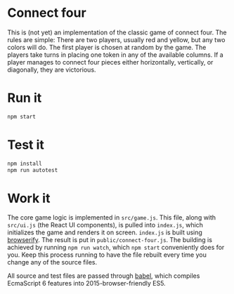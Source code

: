 # Connect four

This is (not yet) an implementation of the classic game of connect four. The
rules are simple: There are two players, usually red and yellow, but any two
colors will do. The first player is chosen at random by the game. The players
take turns in placing one token in any of the available columns. If a player
manages to connect four pieces either horizontally, vertically, or diagonally,
they are victorious.

# Run it

```js
npm start
```

# Test it

```js
npm install
npm run autotest
```

# Work it

The core game logic is implemented in `src/game.js`. This file, along with
`src/ui.js` (the React UI components), is pulled into `index.js`, which
initializes the game and renders it on screen. `index.js` is built using
[browserify](https://github.com/substack/node-browserify). The result is put in
`public/connect-four.js`. The building is achieved by running `npm run watch`,
which `npm start` conveniently does for you. Keep this process running to have
the file rebuilt every time you change any of the source files.

All source and test files are passed through [babel](http://babeljs.io/),
which compiles EcmaScript 6 features into 2015-browser-friendly ES5.
